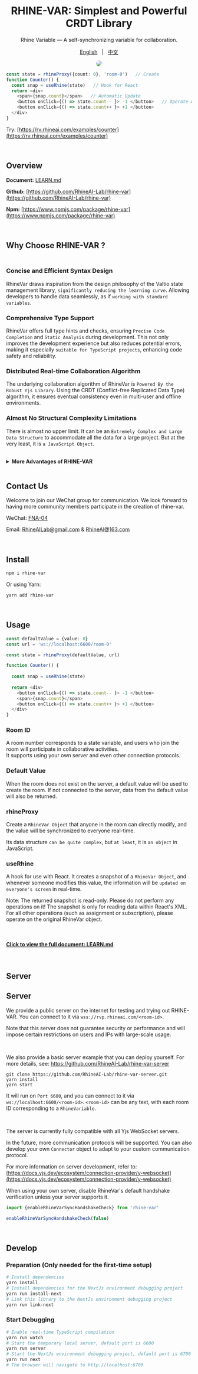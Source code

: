 <div align="center">

# RHINE-VAR: Simplest and Powerful CRDT Library

Rhine Variable — A self-synchronizing variable for collaboration.


[English](README.md) &nbsp; | &nbsp; [中文](README_zh.md)

<img src='./assets/images/example_counter.png' style="border-radius: 10px"/>

</div>

```typescript jsx
const state = rhineProxy({count: 0}, 'room-0')   // Create
function Counter() {
  const snap = useRhine(state)   // Hook for React
  return <div>
    <span>{snap.count}</span>   // Automatic Update
    <button onClick={() => state.count-- }> -1 </button>   // Operate Anyway
    <button onClick={() => state.count++ }> +1 </button>
  </div>
} 
```

Try: [https://rv.rhineai.com/examples/counter](https://rv.rhineai.com/examples/counter)

<br/>

## Overview

**Document:** [LEARN.md](assets/documents/LEARN.md)

**Github:** [https://github.com/RhineAI-Lab/rhine-var](https://github.com/RhineAI-Lab/rhine-var)

**Npm:** [https://www.npmjs.com/package/rhine-var](https://www.npmjs.com/package/rhine-var)

<br/>

## Why Choose RHINE-VAR ?

<div style="height: 6px"></div>

### Concise and Efficient Syntax Design
RhineVar draws inspiration from the design philosophy of the Valtio state management library, `significantly reducing the learning curve`. Allowing developers to handle data seamlessly, as if `working with standard variables`.

### Comprehensive Type Support
RhineVar offers full type hints and checks, ensuring `Precise Code Completion` and `Static Analysis` during development. This not only improves the development experience but also reduces potential errors, making it especially `suitable for TypeScript projects`, enhancing code safety and reliability.

### Distributed Real-time Collaboration Algorithm
The underlying collaboration algorithm of RhineVar is `Powered By the Robust Yjs Library`. Using the CRDT (Conflict-free Replicated Data Type) algorithm, it ensures eventual consistency even in multi-user and offline environments.

### Almost No Structural Complexity Limitations
There is almost no upper limit. It can be an `Extremely Complex and Large Data Structure` to accommodate all the data for a large project. But at the very least, it is `a JavaScript Object`.

<br/>
<details>
<summary><b>More Advantages of RHINE-VAR</b></summary>

### High Performance with Low Bandwidth Requirements
The data synchronization and conflict resolution mechanism is highly efficient. Leveraging Yjs's `Incremental Update Mechanism`, only necessary data changes are transmitted rather than the entire document, making it ideal for bandwidth-constrained environments and reducing unnecessary data transfers.

### Strong Offline Support
Users can continue to work even while offline. Once reconnected, all changes are automatically synchronized, ensuring `no data is lost or conflicted`. This is crucial for building offline-first applications.

### Cross-platform and Framework Agnostic
RhineVar can be used in `All JavaScript Environments`, including browsers, Node.js, and other JavaScript platforms. It integrates with multiple frontend frameworks and libraries such as Next.js, React, Vue.js, ProseMirror, and more.

### Lightweight and Extensible
RhineVar is a highly lightweight library, with its core package `only a few KB` in size, making it suitable for various frontend applications. Its modular architecture supports feature extensions, allowing developers to import or develop custom modules as needed.

### Decentralized Architecture
With a decentralized architecture, collaborative editing becomes more scalable, efficient, and fault-tolerant. Peer-to-peer data transfer is supported without relying on a central server (currently under development).

### Native Yjs Support
RhineVar offers full support for native Yjs object operations, providing lower-level, richer API support. `Direct operations on Yjs objects automatically trigger updates in RhineVar`.

### More Friendly and Complete Event System
RhineVar offers an extensive event subscription and listening system with `Intuitive Data Change Events`. It also supports deep data change monitoring within objects, catering to a wide range of use cases.

### Fully Open Source
This is a fully open-source project, licensed under the `Apache-2.0 license` on GitHub. You are `Free to use it for both Commercial and Non-commercial Projects`, and it allows modification and distribution, as long as the original copyright notice is retained.

</details>

<br/>

## Contact Us
Welcome to join our WeChat group for communication. We look forward to having more community members participate in the creation of rhine-var.

WeChat: [FNA-04]()

Email: [RhineAILab@gmail.com](rhineailab@gmail.com) & [RhineAI@163.com](RhineAI@163.com)

<br/>

## Install
```bash
npm i rhine-var
```
Or using Yarn:
```bash
yarn add rhine-var
```

<br/>

## Usage

```typescript jsx
const defaultValue = {value: 0}
const url = 'ws://localhost:6600/room-0'

const state = rhineProxy(defaultValue, url)

function Counter() {
  
  const snap = useRhine(state)
  
  return <div>
    <button onClick={() => state.count-- }> -1 </button>
    <span>{snap.count}</span>
    <button onClick={() => state.count++ }> +1 </button>
  </div>
}
```

### Room ID

A room number corresponds to a state variable, and users who join the room will participate in collaborative activities.  
It supports using your own server and even other connection protocols.

### Default Value

When the room does not exist on the server, a default value will be used to create the room. If not connected to the server, data from the default value will also be returned.

### rhineProxy

Create a `RhineVar Object` that anyone in the room can directly modify, and the value will be synchronized to everyone real-time.

Its data structure `can be quite complex`, but `at least`, it is `an object` in JavaScript.

### useRhine

A hook for use with React. It creates a snapshot of a `RhineVar Object`, and whenever someone modifies this value, the information will be `updated on everyone's screen` in real-time.

Note: The returned snapshot is read-only. Please do not perform any operations on it! The snapshot is only for reading data within React's XML. For all other operations (such as assignment or subscription), please operate on the original RhineVar object.

<br/>

#### [Click to view the full document: LEARN.md](assets/documents/LEARN.md)


<br/>

## Server

## Server

We provide a public server on the internet for testing and trying out RHINE-VAR. You can connect to it via `wss://rvp.rhineai.com/<room-id>`.

Note that this server does not guarantee security or performance and will impose certain restrictions on users and IPs with large-scale usage.

<br/>

We also provide a basic server example that you can deploy yourself. For more details, see: https://github.com/RhineAI-Lab/rhine-var-server

```
git clone https://github.com/RhineAI-Lab/rhine-var-server.git
yarn install
yarn start
```
It will run on `Port 6600`, and you can connect to it via `ws://localhost:6600/<room-id>`. `<room-id>` can be any text, with each room ID corresponding to a `RhineVariable`.

<br/>

The server is currently fully compatible with all Yjs WebSocket servers.

In the future, more communication protocols will be supported. You can also develop your own `Connector` object to adapt to your custom communication protocol.

For more information on server development, refer to: [https://docs.yjs.dev/ecosystem/connection-provider/y-websocket](https://docs.yjs.dev/ecosystem/connection-provider/y-websocket)

When using your own server, disable RhineVar's default handshake verification unless your server supports it.

```typescript
import {enableRhineVarSyncHandshakeCheck} from 'rhine-var'

enableRhineVarSyncHandshakeCheck(false)
```

<br/>

## Develop

### Preparation (Only needed for the first-time setup)
```bash
# Install dependencies
yarn install
# Install dependencies for the NextJs environment debugging project
yarn run install-next
# Link this library to the NextJs environment debugging project
yarn run link-next
```

### Start Debugging
```bash
# Enable real-time TypeScript compilation
yarn run watch
# Start the temporary local server, default port is 6600
yarn run server
# Start the NextJs environment debugging project, default port is 6700
yarn run next
# The browser will navigate to http://localhost:6700
```

<br/>

